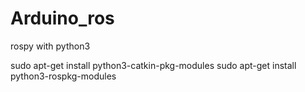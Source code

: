 # Arduino_ros

rospy with python3

sudo apt-get install python3-catkin-pkg-modules
sudo apt-get install python3-rospkg-modules

